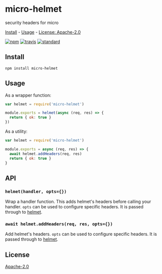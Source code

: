 # micro-helmet

security headers for micro

[Install](#install) - [Usage](#usage) - [License: Apache-2.0](#license)

[![npm][npm-image]][npm-url]
[![travis][travis-image]][travis-url]
[![standard][standard-image]][standard-url]

[npm-image]: https://img.shields.io/npm/v/micro-helmet.svg?style=flat-square
[npm-url]: https://www.npmjs.com/package/micro-helmet
[travis-image]: https://img.shields.io/travis/com/goto-bus-stop/micro-helmet.svg?style=flat-square
[travis-url]: https://travis-ci.com/goto-bus-stop/micro-helmet
[standard-image]: https://img.shields.io/badge/code%20style-standard-brightgreen.svg?style=flat-square
[standard-url]: http://npm.im/standard

## Install

```
npm install micro-helmet
```

## Usage

As a wrapper function:

```js
var helmet = require('micro-helmet')

module.exports = helmet(async (req, res) => {
  return { ok: true }
})
```

As a utility:

```js
var helmet = require('micro-helmet')

module.exports = async (req, res) => {
  await helmet.addHeaders(req, res)
  return { ok: true }
}
```

## API

### `helmet(handler, opts={})`

Wrap a handler function. This adds helmet's headers before calling your handler.
`opts` can be used to configure specific headers. It is passed through to [helmet](https://github.com/helmetjs/helmet#how-it-works).

### `await helmet.addHeaders(req, res, opts={})`

Add helmet's headers.
`opts` can be used to configure specific headers. It is passed through to [helmet](https://github.com/helmetjs/helmet#how-it-works).

## License

[Apache-2.0](LICENSE.md)
